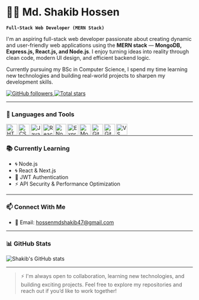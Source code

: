 # 🧑‍💻 Md. Shakib Hossen

**`Full-Stack Web Developer (MERN Stack)`**

I'm an aspiring full-stack web developer passionate about creating dynamic and user-friendly web applications using the **MERN stack** — **MongoDB, Express.js, React.js, and Node.js**. I enjoy turning ideas into reality through clean code, modern UI design, and efficient backend logic.

Currently pursuing my BSc in Computer Science, I spend my time learning new technologies and building real-world projects to sharpen my development skills.

<p align="left">
  <a href="https://github.com/shakibhossen?tab=followers">
    <img alt="GitHub followers" src="https://custom-icon-badges.demolab.com/github/followers/shakibhossen?color=236ad3&labelColor=1155ba&style=for-the-badge&logo=person-add&label=Follow&logoColor=white" />
  </a>
  <a href="https://github.com/shakibhossen?tab=repositories&sort=stargazers">
    <img alt="Total stars" src="https://custom-icon-badges.demolab.com/github/stars/shakibhossen?color=55960c&style=for-the-badge&labelColor=488207&logo=star" />
  </a>
</p>

---

### 🧰 Languages and Tools

<img align="left" alt="HTML" width="30px" src="https://cdn.jsdelivr.net/gh/devicons/devicon/icons/html5/html5-plain.svg" />
<img align="left" alt="CSS" width="30px" src="https://cdn.jsdelivr.net/gh/devicons/devicon/icons/css3/css3-plain.svg" />
<img align="left" alt="JavaScript" width="30px" src="https://cdn.jsdelivr.net/gh/devicons/devicon/icons/javascript/javascript-plain.svg" />
<img align="left" alt="React" width="30px" src="https://cdn.jsdelivr.net/gh/devicons/devicon/icons/react/react-original.svg" />
<img align="left" alt="NodeJS" width="30px" src="https://cdn.jsdelivr.net/gh/devicons/devicon/icons/nodejs/nodejs-original.svg" />
<img align="left" alt="Express" width="30px" src="https://cdn.jsdelivr.net/gh/devicons/devicon/icons/express/express-original.svg" />
<img align="left" alt="MongoDB" width="30px" src="https://cdn.jsdelivr.net/gh/devicons/devicon/icons/mongodb/mongodb-original.svg" />
<img align="left" alt="Git" width="30px" src="https://cdn.jsdelivr.net/gh/devicons/devicon/icons/git/git-original.svg" />
<img align="left" alt="GitHub" width="30px" src="https://cdn.jsdelivr.net/gh/devicons/devicon/icons/github/github-original.svg" />
<img align="left" alt="VS Code" width="30px" src="https://cdn.jsdelivr.net/gh/devicons/devicon/icons/vscode/vscode-original.svg" />
<br />

---

### 📚 Currently Learning
- 🌀 Node.js
- 🌀 React & Next.js
- 🔐 JWT Authentication
- ⚡ API Security & Performance Optimization

---

### 📫 Connect With Me

- 📧 Email: hossenmdshakib47@gmail.com

---

### 📊 GitHub Stats

![Shakib's GitHub stats](https://github-readme-stats.vercel.app/api?username=Shakib-56&show_icons=true&theme=tokyonight)

---

> ⚡ I'm always open to collaboration, learning new technologies, and building exciting projects. Feel free to explore my repositories and reach out if you’d like to work together!
